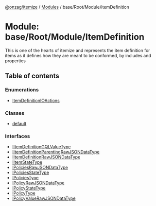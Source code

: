[@onzag/itemize](../README.md) / [Modules](../modules.md) / base/Root/Module/ItemDefinition

# Module: base/Root/Module/ItemDefinition

This is one of the hearts of itemize and represents the item definition
for items as it defines how they are meant to be conformed, by includes and properties

## Table of contents

### Enumerations

- [ItemDefinitionIOActions](../enums/base_Root_Module_ItemDefinition.ItemDefinitionIOActions.md)

### Classes

- [default](../classes/base_Root_Module_ItemDefinition.default.md)

### Interfaces

- [IItemDefinitionGQLValueType](../interfaces/base_Root_Module_ItemDefinition.IItemDefinitionGQLValueType.md)
- [IItemDefinitionParentingRawJSONDataType](../interfaces/base_Root_Module_ItemDefinition.IItemDefinitionParentingRawJSONDataType.md)
- [IItemDefinitionRawJSONDataType](../interfaces/base_Root_Module_ItemDefinition.IItemDefinitionRawJSONDataType.md)
- [IItemStateType](../interfaces/base_Root_Module_ItemDefinition.IItemStateType.md)
- [IPoliciesRawJSONDataType](../interfaces/base_Root_Module_ItemDefinition.IPoliciesRawJSONDataType.md)
- [IPoliciesStateType](../interfaces/base_Root_Module_ItemDefinition.IPoliciesStateType.md)
- [IPoliciesType](../interfaces/base_Root_Module_ItemDefinition.IPoliciesType.md)
- [IPolicyRawJSONDataType](../interfaces/base_Root_Module_ItemDefinition.IPolicyRawJSONDataType.md)
- [IPolicyStateType](../interfaces/base_Root_Module_ItemDefinition.IPolicyStateType.md)
- [IPolicyType](../interfaces/base_Root_Module_ItemDefinition.IPolicyType.md)
- [IPolicyValueRawJSONDataType](../interfaces/base_Root_Module_ItemDefinition.IPolicyValueRawJSONDataType.md)

